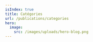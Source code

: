 ```yaml
---
isIndex: true
title: Catégories
url: /publications/categories
hero:
  image:
    src: /images/uploads/hero-blog.png
---
```

